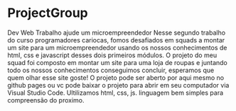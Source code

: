 # ProjectGroup
Dev Web
Trabalho ajude um microempreendedor 
Nesse segundo trabalho do curso programadores cariocas, fomos desafiados em squads a montar um site para um microempreendedor
usando os nossos conhecimentos de html, css e javascript desses dois primeiros módulos.
 O projeto do meu squad foi composto em montar um site para uma loja de roupas e juntando todo os nossos conhecimentos
conseguimos concluir, esperamos que quem olhar esse site goste! 
 O projeto pode ser aberto por aqui mesmo no github pages ou vc pode baixar o projeto para abrir em seu computador via Visual
 Studio Code.
Ultilizamos html, css, js.
linguagem bem simples para compreensão do proximo.